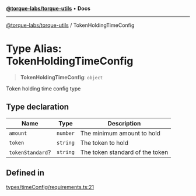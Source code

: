 [**@torque-labs/torque-utils**](../README.md) • **Docs**

***

[@torque-labs/torque-utils](../README.md) / TokenHoldingTimeConfig

# Type Alias: TokenHoldingTimeConfig

> **TokenHoldingTimeConfig**: `object`

Token holding time config type

## Type declaration

| Name | Type | Description |
| ------ | ------ | ------ |
| `amount` | `number` | The minimum amount to hold |
| `token` | `string` | The token to hold |
| `tokenStandard`? | `string` | The token standard of the token |

## Defined in

[types/timeConfig/requirements.ts:21](https://github.com/torque-labs/torque-utils/blob/a612e615fa21888d00ebb7bf70f9910fab4be80a/types/timeConfig/requirements.ts#L21)

